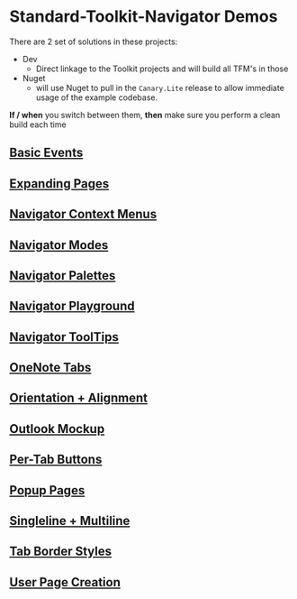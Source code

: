 # Standard-Toolkit-Navigator Demos
There are 2 set of solutions in these projects:
- Dev
  - Direct linkage to the Toolkit projects and will build all TFM's in those
- Nuget
  - will use Nuget to pull in the `Canary.Lite` release to allow immediate usage of the example codebase.
  

**If / when** you switch between them, **then** make sure you perform a clean build each time  

  
## [Basic Events](Basic%20Events/example.png)
## [Expanding Pages](Expanding%20Pages/example.png)
## [Navigator Context Menus](Navigator%20Context%20Menus/example.png)
## [Navigator Modes](Navigator%20Modes/example.png)
## [Navigator Palettes](Navigator%20Palettes/example.png)
## [Navigator Playground](Navigator%20Playground/example.png)
## [Navigator ToolTips](Navigator%20ToolTips/example.png)
## [OneNote Tabs](OneNote%20Tabs/example.png)
## [Orientation + Alignment](Orientation%20+%20Alignment/example.png)
## [Outlook Mockup](Outlook%20Mockup/example.png)
## [Per-Tab Buttons](Per-Tab%20Buttons/example.png)
## [Popup Pages](Popup%20Pages/example.png)
## [Singleline + Multiline](Singleline%20+%20Multiline/example.png)
## [Tab Border Styles](Tab%20Border%20Styles/example.png)
## [User Page Creation](User%20Page%20Creation/example.png)
